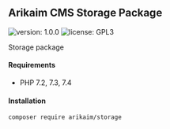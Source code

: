 ## Arikaim CMS Storage Package
![version: 1.0.0](https://img.shields.io/github/release/arikaim/storage.svg)
![license: GPL3](https://img.shields.io/badge/License-GPLv3-blue.svg)
   
Storage package
  
  
#### Requirements 
  * PHP 7.2, 7.3, 7.4


#### Installation

```sh
composer require arikaim/storage
```
